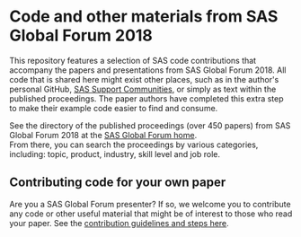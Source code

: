 # Code and other materials from SAS Global Forum 2018

This repository features a selection of SAS code contributions that accompany the papers and presentations from SAS Global Forum 2018.  All code that is shared here might exist other places, such as in the author's personal GitHub, [SAS Support Communities](https://communities.sas.com), or simply as text within the published proceedings.  The paper authors have completed this extra step to make their example code easier to find and consume.

See the directory of the published proceedings (over 450 papers) from SAS Global Forum 2018 at the [SAS Global Forum home](http://support.sas.com/resources/papers/proceedings18).  
From there, you can search the proceedings by various categories, including: topic, product, industry, skill level and job role.

## Contributing code for your own paper

Are you a SAS Global Forum presenter?  If so, we welcome you to contribute any code or other useful material that might be of interest to those who read your paper.  See the [contribution guidelines and steps here](CONTRIBUTING.md).